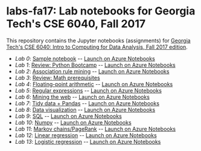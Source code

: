 # labs-fa17: Lab notebooks for Georgia Tech's CSE 6040, Fall 2017

This repository contains the Jupyter notebooks (assignments) for
[Georgia Tech's CSE 6040: Intro to Computing for Data Analysis, Fall
2017 edition](http://cse6040.gatech.edu/fa17).

* *Lab 0*: [Sample notebook](https://github.com/cse6040/labs-fa17/tree/master/lab0-sample) -- [Launch on Azure Notebooks](https://notebooks.azure.com/richie/libraries/cse6040fa17lab0)
* *Lab 1*: [Review: Python Bootcamp](https://github.com/cse6040/labs-fa17/tree/master/lab1-pyboot) -- [Launch on Azure Notebooks](https://notebooks.azure.com/richie/libraries/cse6040fa17lab1)
* *Lab 2*: [Association rule mining](https://github.com/cse6040/labs-fa17/tree/master/lab2-assoc_rule_mining) -- [Launch on Azure Notebooks](https://notebooks.azure.com/richie/libraries/cse6040fa17lab2)
* *Lab 3*: [Review: Math prerequisites](https://github.com/cse6040/labs-fa17/tree/master/lab3-mathrev)
* *Lab 4*: [Floating-point arithmetic](https://github.com/cse6040/labs-fa17/tree/master/lab4-fp) -- [Launch on Azure Notebooks](https://notebooks.azure.com/richie/libraries/cse6040fa17lab4)
* *Lab 5*: [Regular expressions](https://github.com/cse6040/labs-fa17/tree/master/lab5-regex) -- [Launch on Azure Notebooks](https://notebooks.azure.com/richie/libraries/cse6040fa17lab5)
* *Lab 6*: [Mining the web](https://github.com/cse6040/labs-fa17/tree/master/lab6-www) -- [Launch on Azure Notebooks](https://notebooks.azure.com/richie/libraries/cse6040fa17lab6)
* *Lab 7*: [Tidy data + Pandas](https://github.com/cse6040/labs-fa17/tree/master/lab7-tidy-pandas) -- [Launch on Azure Notebooks](https://notebooks.azure.com/richie/libraries/cse6040fa17lab7)
* *Lab 8*: [Data visualization](https://github.com/cse6040/labs-fa17/tree/master/lab8-viz) -- [Launch on Azure Notebooks](https://notebooks.azure.com/richie/libraries/cse6040fa17lab8)
* *Lab 9*: [SQL](https://github.com/cse6040/labs-fa17/tree/master/lab9-sql) -- [Launch on Azure Notebooks](https://notebooks.azure.com/richie/libraries/cse6040fa17lab9)
* *Lab 10*: [Numpy](https://github.com/cse6040/labs-fa17/tree/master/lab10-numpy) -- [Launch on Azure Notebooks](https://notebooks.azure.com/richie/libraries/cse6040fa17lab10)
* *Lab 11*: [Markov chains/PageRank](https://github.com/cse6040/labs-fa17/tree/master/lab11-markov_chains) -- [Launch on Azure Notebooks](https://notebooks.azure.com/richie/libraries/cse6040fa17lab11)
* *Lab 12*: [Linear regression](https://github.com/cse6040/labs-fa17/tree/master/lab12-linreg) -- [Launch on Azure Notebooks](https://notebooks.azure.com/richie/libraries/cse6040fa17lab12)
* *Lab 13*: [Logistic regression](https://github.com/cse6040/labs-fa17/tree/master/lab13-logreg) -- [Launch on Azure Notebooks](https://notebooks.azure.com/richie/libraries/cse6040fa17lab13)
